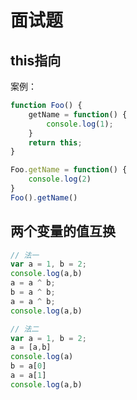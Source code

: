 # 面试题

## this指向
案例：

```js
function Foo() {
	getName = function() {
		console.log(1);
	}
	return this;
}

Foo.getName = function() {
	console.log(2)
}
Foo().getName()
```

## 两个变量的值互换

```js
// 法一
var a = 1, b = 2;
console.log(a,b)
a = a ^ b;
b = a ^ b;
a = a ^ b;
console.log(a,b)

// 法二
var a = 1, b = 2;
a = [a,b]
console.log(a)
b = a[0]
a = a[1]
console.log(a,b)
```


